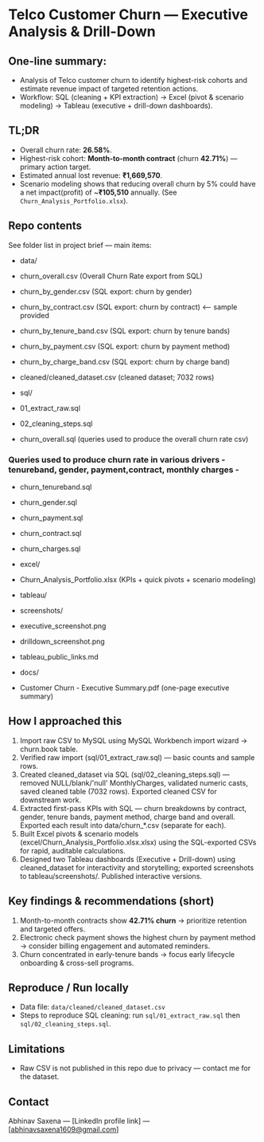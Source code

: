 # Telco Customer Churn — Executive Analysis & Drill-Down

## One-line summary:
- Analysis of Telco customer churn to identify highest-risk cohorts and estimate revenue impact of targeted retention actions. 
- Workflow: SQL (cleaning + KPI extraction) → Excel (pivot & scenario modeling) → Tableau (executive + drill-down dashboards).

## TL;DR 
- Overall churn rate: **26.58%**.  
- Highest-risk cohort: **Month-to-month contract** (churn **42.71%**) — primary action target.  
- Estimated annual lost revenue: **₹1,669,570**.
- Scenario modeling shows that reducing overall churn by 5% could have a net impact(profit) of ~**₹105,510** annually. (See `Churn_Analysis_Portfolio.xlsx`).

## Repo contents
See folder list in project brief — main items:
- data/
- churn_overall.csv                   (Overall Churn Rate export from SQL)
- churn_by_gender.csv                 (SQL export: churn by gender)
- churn_by_contract.csv               (SQL export: churn by contract)  <-- sample provided
- churn_by_tenure_band.csv            (SQL export: churn by tenure bands)
- churn_by_payment.csv                (SQL export: churn by payment method)
- churn_by_charge_band.csv            (SQL export: churn by charge band)
- cleaned/cleaned_dataset.csv         (cleaned dataset; 7032 rows)
  
  
- sql/
- 01_extract_raw.sql
- 02_cleaning_steps.sql
- churn_overall.sql               (queries used to produce the overall churn rate csv)
### Queries used to produce churn rate in various drivers - tenureband, gender, payment,contract, monthly charges -
- churn_tenureband.sql            
- churn_gender.sql                 
- churn_payment.sql                
- churn_contract.sql               
- churn_charges.sql             


- excel/
- Churn_Analysis_Portfolio.xlsx   (KPIs + quick pivots + scenario modeling)

         
- tableau/
- screenshots/
- executive_screenshot.png
- drilldown_screenshot.png
- tableau_public_links.md

     
- docs/
- Customer Churn - Executive Summary.pdf       (one-page executive summary)

## How I approached this
1. Import raw CSV to MySQL using MySQL Workbench import wizard → churn.book table.
2. Verified raw import (sql/01_extract_raw.sql) — basic counts and sample rows.
3. Created cleaned_dataset via SQL (sql/02_cleaning_steps.sql) — removed NULL/blank/'null' MonthlyCharges, validated numeric casts, saved     cleaned table (7032 rows). Exported cleaned CSV for downstream work.
4. Extracted first-pass KPIs with SQL — churn breakdowns by contract, gender, tenure bands, payment method, charge band and overall. Exported each result into data/churn_*.csv (separate for each).
5. Built Excel pivots & scenario models (excel/Churn_Analysis_Portfolio.xlsx.xlsx) using the SQL-exported CSVs for rapid, auditable calculations.
6. Designed two Tableau dashboards (Executive + Drill-down) using cleaned_dataset for interactivity and storytelling; exported screenshots to tableau/screenshots/. Published interactive versions.

## Key findings & recommendations (short)
1. Month-to-month contracts show **42.71% churn** → prioritize retention and targeted offers.  
2. Electronic check payment shows the highest churn by payment method → consider billing engagement and automated reminders.  
3. Churn concentrated in early-tenure bands → focus early lifecycle onboarding & cross-sell programs.

## Reproduce / Run locally
- Data file: `data/cleaned/cleaned_dataset.csv` 
- Steps to reproduce SQL cleaning: run `sql/01_extract_raw.sql` then `sql/02_cleaning_steps.sql`.

## Limitations
- Raw CSV is not published in this repo due to privacy — contact me for the dataset.  

## Contact
Abhinav Saxena — [LinkedIn profile link] — [abhinavsaxena1609@gmail.com]

